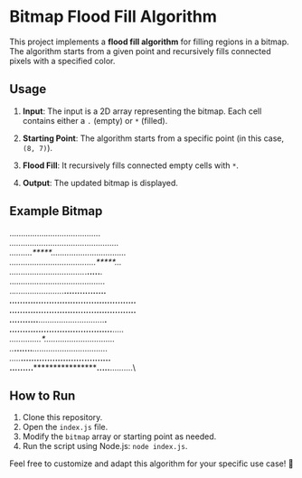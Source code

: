 # Bitmap Flood Fill Algorithm

This project implements a **flood fill algorithm** for filling regions in a bitmap. The algorithm starts from a given point and recursively fills connected pixels with a specified color.

## Usage

1. **Input**: The input is a 2D array representing the bitmap. Each cell contains either a `.` (empty) or `*` (filled).

2. **Starting Point**: The algorithm starts from a specific point (in this case, `(8, 7)`).

3. **Flood Fill**: It recursively fills connected empty cells with `*`.

4. **Output**: The updated bitmap is displayed.

## Example Bitmap

................**********........................\
...............*..........*.......................\
..........*****............*........*.............\
.........*.................*.......*.*....*****...\
........*................***......*...*.**.....**.\
....****.................*.......*.....*.........*\
..**......................*******................*\
.*...............................................*\
.*...............................................*\
*...........****.............................****.\
*..........*....*.........................***.....\
.*.........*....*.......................**........\
..***.......****.......................*..........\
.....****......................******..*..........\
.........**********************.....****..........\


## How to Run

1. Clone this repository.
2. Open the `index.js` file.
3. Modify the `bitmap` array or starting point as needed.
4. Run the script using Node.js: `node index.js`.

Feel free to customize and adapt this algorithm for your specific use case! 🚀
